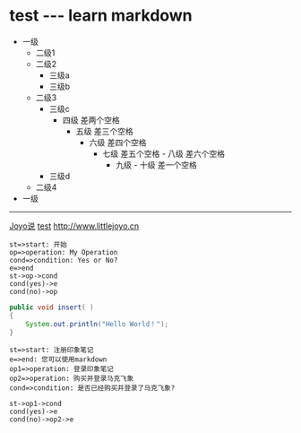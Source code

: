 # test --- learn markdown
- 一级
  - 二级1
  - 二级2
    - 三级a
    - 三级b
  - 二级3
    - 三级c
      - 四级 差两个空格
         - 五级 差三个空格
             - 六级 差四个空格
                  - 七级 差五个空格
                        - 八级 差六个空格
                       - 九级 
                        - 十级 差一个空格
    - 三级d
  - 二级4
- 一级
---
[Joyo说](http://www.littlejoyo.cn)
[test][goto]
<http://www.littlejoyo.cn>
```flow
st=>start: 开始
op=>operation: My Operation
cond=>condition: Yes or No?
e=>end
st->op->cond
cond(yes)->e
cond(no)->op
```


[goto]:http//www.littlejoyo.cn

``` java
public void insert( )
{
    System.out.println("Hello World！");
}
```


```flow
st=>start: 注册印象笔记
e=>end: 您可以使用markdown
op1=>operation: 登录印象笔记
op2=>operation: 购买并登录马克飞象
cond=>condition: 是否已经购买并登录了马克飞象?

st->op1->cond
cond(yes)->e
cond(no)->op2->e
```
